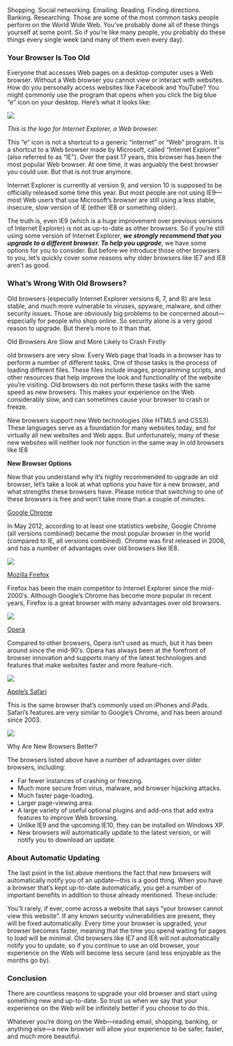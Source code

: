 <!--
id: 27116718514
link: http://blog.hengkiardo.com/post/27116718514/please-upgrade-your-browser
slug: please-upgrade-your-browser
date: Fri Jul 13 2012 17:25:00 GMT+0700 (WIT)
publish: 2012-07-013
tags: browser, chrome, safari, opera, Internet Explorer, IE, Firefox
title: Dear User: Please Upgrade Your Browser
-->


Shopping. Social networking. Emailing. Reading. Finding directions.
Banking. Researching. Those are some of the most common tasks people
perform on the World Wide Web. You’ve probably done all of these things
yourself at some point. So if you’re like many people, you probably do
these things every single week (and many of them even every day).

### Your Browser Is Too Old

Everyone that accesses Web pages on a desktop computer uses a Web
browser. Without a Web browser you cannot view or interact with
websites. How do you personally access websites like Facebook and
YouTube? You might commonly use the program that opens when you click
the big blue “e” icon on your desktop. Here’s what it looks like:

![](http://media.smashingmagazine.com/wp-content/uploads/2012/06/ie-logo.jpg)

*This is the logo for Internet Explorer, a Web browser.*

This “e” icon is not a shortcut to a generic “internet” or “Web”
program. It is a shortcut to a Web browser made by Microsoft, called
“Internet Explorer” (also referred to as “IE”). Over the past 17 years,
this browser has been the most popular Web browser. At one time, it was
arguably the best browser you could use. But that is not true anymore.

Internet Explorer is currently at version 9, and version 10 is supposed
to be officially released some time this year. But most people are not
using IE9—most Web users that use Microsoft’s browser are still using a
less stable, insecure, slow version of IE (either IE8 or something
older).

The truth is, even IE9 (which is a huge improvement over previous
versions of Internet Explorer) is not as up-to-date as other browsers.
So if you’re still using some version of Internet Explorer, ***we
strongly recommend that you upgrade to a different browser. To help you
upgrade***, we have some options for you to consider. But before we
introduce those other browsers to you, let’s quickly cover some reasons
why older browsers like IE7 and IE8 aren’t as good.

### What’s Wrong With Old Browsers?

Old browsers (especially Internet Explorer versions 6, 7, and 8) are
less stable, and much more vulnerable to viruses, spyware, malware, and
other security issues. Those are obviously big problems to be concerned
about—especially for people who shop online. So security alone is a very
good reason to upgrade. But there’s more to it than that.

Old Browsers Are Slow and More Likely to Crash Firstly

old browsers are very slow. Every Web page that loads in a browser has
to perform a number of different tasks. One of those tasks is the
process of loading different files. These files include images,
programming scripts, and other resources that help improve the look and
functionality of the website you’re visiting. Old browsers do not
perform these tasks with the same speed as new browsers. This makes your
experience on the Web considerably slow, and can sometimes cause your
browser to crash or freeze.

New browsers support new Web technologies (like HTML5 and CSS3). These
languages serve as a foundation for many websites today, and for
virtually all new websites and Web apps. But unfortunately, many of
these new websites will neither look nor function in the same way in old
browsers like IE8

**New Browser Options**

Now that you understand why it’s highly recommended to upgrade an old
browser, let’s take a look at what options you have for a new browser,
and what strengths these browsers have. Please notice that switching to
one of these browsers is free and won’t take more than a couple of
minutes.

[Google Chrome](https://www.google.com/chrome)

In May 2012, according to at least one statistics website, Google Chrome
(all versions combined) became the most popular browser in the world
(compared to IE, all versions combined). Chrome was first released in
2008, and has a number of advantages over old browsers like IE8.

![](http://media.smashingmagazine.com/wp-content/uploads/2012/06/chrome-logo1.jpg)

[Mozilla Firefox](http://getfirefox.com/)

Firefox has been the main competitor to Internet Explorer since the
mid-2000′s. Although Google’s Chrome has become more popular in recent
years, Firefox is a great browser with many advantages over old
browsers.

![](http://media.smashingmagazine.com/wp-content/uploads/2012/06/ff-logo.jpg)

[Opera](http://www.opera.com/)

Compared to other browsers, Opera isn’t used as much, but it has been
around since the mid-90′s. Opera has always been at the forefront of
browser innovation and supports many of the latest technologies and
features that make websites faster and more feature-rich.

![](http://media.smashingmagazine.com/wp-content/uploads/2012/06/opera-logo.jpg)

[Apple’s Safari](http://www.apple.com/safari/)

This is the same browser that’s commonly used on iPhones and iPads.
Safari’s features are very similar to Google’s Chrome, and has been
around since 2003.

![](http://media.smashingmagazine.com/wp-content/uploads/2012/06/safari-logo.jpg)

Why Are New Browsers Better?

The browsers listed above have a number of advantages over older
browsers, including:

-   Far fewer instances of crashing or freezing. 
-   Much more secure from virus, malware, and browser hijacking
    attacks. 
-   Much faster page-loading.
-   Larger page-viewing area.
-   A large variety of useful optional plugins and add-ons that add
    extra features to improve Web browsing. 
-   Unlike IE9 and the upcoming IE10, they can be installed on Windows
    XP. 
-   New browsers will automatically update to the latest version, or
    will notify you to download an update. 

### About Automatic Updating

The last point in the list above mentions the fact that new browsers
will automatically notify you of an update—this is a good thing. When
you have a browser that’s kept up-to-date automatically, you get a
number of important benefits in addition to those already mentioned.
These include:

You’ll rarely, if ever, come across a website that says “your browser
cannot view this website”. If any known security vulnerabilities are
present, they will be fixed automatically. Every time your browser is
upgraded, your browser becomes faster, meaning that the time you spend
waiting for pages to load will be minimal. Old browsers like IE7 and IE8
will not automatically notify you to update, so if you continue to use
an old browser, your experience on the Web will become less secure (and
less enjoyable as the months go by).

### Conclusion

There are countless reasons to upgrade your old browser and start using
something new and up-to-date. So trust us when we say that your
experience on the Web will be infinitely better if you choose to do
this.

Whatever you’re doing on the Web—reading email, shopping, banking, or
anything else—a new browser will allow your experience to be safer,
faster, and much more beautiful.

